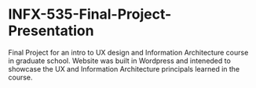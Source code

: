 # INFX-535-Final-Project-Presentation
Final Project for an intro to UX design and Information Architecture course in graduate school. Website was built in Wordpress and inteneded to showcase the UX and Information Architecture principals learned in the course.
